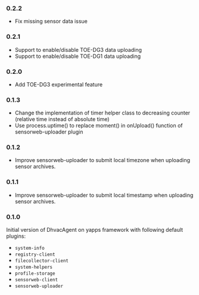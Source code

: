 ### 0.2.2

- Fix missing sensor data issue

### 0.2.1

- Support to enable/disable TOE-DG3 data uploading
- Support to enable/disable TOE-DG1 data uploading

### 0.2.0

- Add TOE-DG3 experimental feature

### 0.1.3

- Change the implementation of timer helper class to decreasing counter (relative time instead of absolute time)
- Use process.uptime() to replace moment() in onUpload() function of sensorweb-uploader plugin

### 0.1.2

- Improve sensorweb-uploader to submit local timezone when uploading sensor archives.

### 0.1.1

- Improve sensorweb-uploader to submit local timestamp when uploading sensor archives.

### 0.1.0

Initial version of DhvacAgent on yapps framework with following default plugins:

- `system-info`
- `registry-client`
- `filecollector-client`
- `system-helpers`
- `profile-storage`
- `sensorweb-client`
- `sensorweb-uploader`
